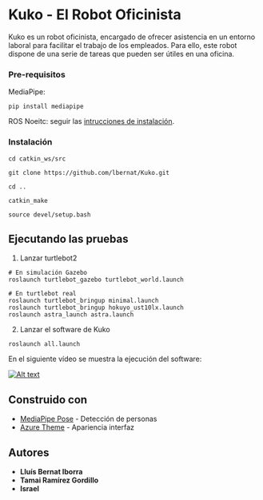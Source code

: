 # Kuko - El Robot Oficinista

Kuko es un robot oficinista, encargado de ofrecer asistencia en un entorno laboral para facilitar el trabajo de los empleados. Para ello, este robot dispone de una serie de tareas que pueden ser  útiles en una oficina.

### Pre-requisitos 

MediaPipe:
```
pip install mediapipe
```

ROS Noeitc: seguir las [intrucciones de instalación](http://wiki.ros.org/noetic#Installation).

### Instalación 

```
cd catkin_ws/src

git clone https://github.com/lbernat/Kuko.git

cd ..

catkin_make

source devel/setup.bash
```

## Ejecutando las pruebas

1. Lanzar turtlebot2
```
# En simulación Gazebo
roslaunch turtlebot_gazebo turtlebot_world.launch

# En turtlebot real
roslaunch turtlebot_bringup minimal.launch
roslaunch turtlebot_bringup hokuyo_ust10lx.launch
roslaunch astra_launch astra.launch
```

2. Lanzar el software de Kuko
```
roslaunch all.launch
```

En el siguiente vídeo se muestra la ejecución del software:

[![Alt text](https://img.youtube.com/vi/gE65OlMEMvw/0.jpg)](https://www.youtube.com/watch?v=gE65OlMEMvw)

## Construido con 

* [MediaPipe Pose](https://google.github.io/mediapipe/solutions/pose.html) - Detección de personas
* [Azure Theme](https://github.com/rdbende/Azure-ttk-theme) - Apariencia interfaz

## Autores 

* **Lluís Bernat Iborra** 
* **Tamai Ramírez Gordillo** 
* **Israel** 
